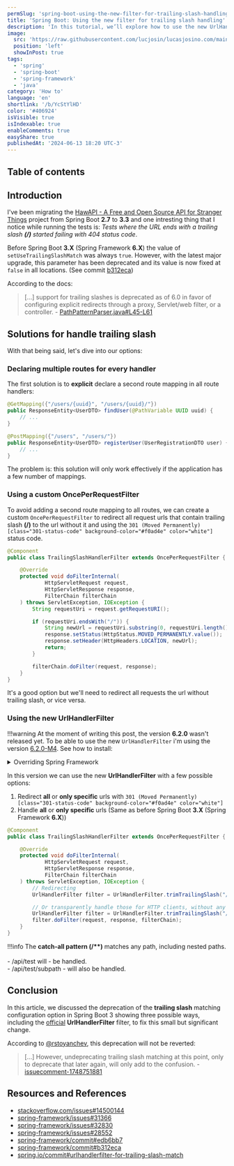 ```yaml
---
permSlug: 'spring-boot-using-the-new-filter-for-trailing-slash-handling'
title: 'Spring Boot: Using the new filter for trailing slash handling'
description: 'In this tutorial, we’ll explore how to use the new UrlHandlerFilter to handle trailing slash in Spring Boot 3, including how to forward or redirect requests.'
image:
  src: 'https://raw.githubusercontent.com/lucjosin/lucasjosino.com/main/public/static/blog/YcStYlHD/spring-url-filter.png'
  position: 'left'
  showInPost: true
tags:
  - 'spring'
  - 'spring-boot'
  - 'spring-framework'
  - 'java'
category: 'How to'
language: 'en'
shortlink: '/b/YcStYlHD'
color: '#406924'
isVisible: true
isIndexable: true
enableComments: true
easyShare: true
publishedAt: '2024-06-13 18:20 UTC-3'
---
```


## Table of contents

## Introduction

I've been migrating the [HawAPI - A Free and Open Source API for Stranger Things](https://hawapi.theproject.id/) project from Spring Boot **2.7** to **3.3** and one intresting thing that I notice while running the tests is: _Tests where the URL ends with a trailing slash **(/)** started failing with 404 status code_.

Before Spring Boot **3.X** (Spring Framework **6.X**) the value of `setUseTrailingSlashMatch` was always `true`. However, with the latest major upgrade, this parameter has been deprecated and its value is now fixed at `false` in all locations. (See commit [b312eca](https://github.com/spring-projects/spring-framework/commit/b312eca39177cf9bd588c52c3b56ca42b4f75271))

According to the docs:

> [...] support for trailing slashes is deprecated as of 6.0 in favor of configuring explicit redirects through a proxy, Servlet/web filter, or a controller. - [PathPatternParser.java#L45-L61](https://github.com/spring-projects/spring-framework/blob/69c44dee9946d3bb1a1aa0ddef16f3226df6acc7/spring-web/src/main/java/org/springframework/web/util/pattern/PathPatternParser.java#L45-L61)

## Solutions for handle trailing slash

With that being said, let's dive into our options:

### Declaring multiple routes for every handler

The first solution is to **explicit** declare a second route mapping in all route handlers:

```java title="UserController.java"
@GetMapping({"/users/{uuid}", "/users/{uuid}/"})
public ResponseEntity<UserDTO> findUser(@PathVariable UUID uuid) {
    // ...
}

@PostMapping({"/users", "/users/"})
public ResponseEntity<UserDTO> registerUser(UserRegistrationDTO user) {
    // ...
}
```

The problem is: this solution will only work effectively if the application has a few number of mappings.

### Using a custom OncePerRequestFilter

To avoid adding a second route mapping to all routes, we can create a custom `OncePerRequestFilter` to redirect
all request urls that contain trailing slash **(/)** to the url without it and using the `301 (Moved Permanently)[class="301-status-code" background-color="#f0ad4e" color="white"]` status code.

```java title="TrailingSlashHandlerFilter.java" ins={10-19}
@Component
public class TrailingSlashHandlerFilter extends OncePerRequestFilter {

    @Override
    protected void doFilterInternal(
            HttpServletRequest request,
            HttpServletResponse response,
            FilterChain filterChain
    ) throws ServletException, IOException {
        String requestUri = request.getRequestURI();

        if (requestUri.endsWith("/")) {
            String newUrl = requestUri.substring(0, requestUri.length() - 1);
            response.setStatus(HttpStatus.MOVED_PERMANENTLY.value());
            response.setHeader(HttpHeaders.LOCATION, newUrl);
            return;
        }

        filterChain.doFilter(request, response);
    }
}
```

It's a good option but we'll need to redirect all requests the url without trailing slash, or vice versa.

### Using the new UrlHandlerFilter

!!!warning At the moment of writing this post, the version **6.2.0** wasn't released yet. To be able to use the new `UrlHandlerFilter` i'm using the version [6.2.0-M4](https://github.com/spring-projects/spring-framework/releases/tag/v6.2.0-M4). See how to install:

<details>
<summary>Overriding Spring Framework</summary>

1. Add the milestone repository to your pom.xml file:

```xml title="pom.xml" ins={7-14, 16-25} showLineNumbers=false
    <repositories>
        <repository>
            <id>maven_central</id>
            <name>Maven Central</name>
            <url>https://repo.maven.apache.org/maven2/</url>
        </repository>
        <repository>
            <id>spring-milestones</id>
            <name>Spring Milestones</name>
            <url>https://repo.spring.io/milestone</url>
            <snapshots>
                <enabled>false</enabled>
            </snapshots>
        </repository>
    </repositories>
    <pluginRepositories>
        <pluginRepository>
            <id>spring-milestones</id>
            <name>Spring Milestones</name>
            <url>https://repo.spring.io/milestone</url>
            <snapshots>
                <enabled>false</enabled>
            </snapshots>
        </pluginRepository>
    </pluginRepositories>
```

2. Override spring framework version:

```xml title="pom.xml" ins={3}
    <properties>
        <java.version>21</java.version>
        <spring-framework.version>6.2.0-M4</spring-framework.version>
    </properties>
```

</details>

In this version we can use the new **UrlHandlerFilter** with a few possible options:

1. Redirect **all** or **only specific** urls with `301 (Moved Permanently)[class="301-status-code" background-color="#f0ad4e" color="white"]`
2. Handle **all** or **only specific** urls (Same as before Spring Boot **3.X** (Spring Framework **6.X**))

```java title="TrailingSlashHandlerFilter.java" ins={10-15}
@Component
public class TrailingSlashHandlerFilter extends OncePerRequestFilter {

    @Override
    protected void doFilterInternal(
            HttpServletRequest request,
            HttpServletResponse response,
            FilterChain filterChain
    ) throws ServletException, IOException {
        // Redirecting
        UrlHandlerFilter filter = UrlHandlerFilter.trimTrailingSlash("/**").andRedirect(HttpStatus.PERMANENT_REDIRECT).build();

        // Or transparently handle those for HTTP clients, without any redirect:
        UrlHandlerFilter filter = UrlHandlerFilter.trimTrailingSlash("/**").andHandleRequest().build();
        filter.doFilter(request, response, filterChain);
    }
}
```

!!!info The **catch-all pattern (/\*\*)** matches any path, including nested paths. \
\
\- /api/test will - be handled.
\
\- /api/test/subpath - will also be handled.

## Conclusion

In this article, we discussed the deprecation of the **trailing slash** matching configuration option in Spring Boot 3 showing three possible ways, including the [official](#using-the-new-urlhandlerfilter) **UrlHandlerFilter** filter, to fix this small but significant change.

According to [@rstoyanchev](https://github.com/rstoyanchev), this deprecation will not be reverted:

> [...] However, undeprecating trailing slash matching at this point, only to deprecate that later again, will only add to the confusion. - [issuecomment-1748751881](https://github.com/spring-projects/spring-framework/issues/28552#issuecomment-1748751881)

## Resources and References

- [stackoverflow.com/issues#14500144](https://stackoverflow.com/a/74786037/14500144)
- [spring-framework/issues#31366](https://github.com/spring-projects/spring-framework/issues/31366)
- [spring-framework/issues#32830](https://github.com/spring-projects/spring-framework/issues/32830)
- [spring-framework/issues#28552](https://github.com/spring-projects/spring-framework/issues/28552)
- [spring-framework/commit#edb6bb7](https://github.com/spring-projects/spring-framework/commit/edb6bb717d9ea10429a9e5c1fba285cd7761d5a1)
- [spring-framework/commit#b312eca](https://github.com/spring-projects/spring-framework/commit/b312eca39177cf9bd588c52c3b56ca42b4f75271)
- [spring.io/commit#urlhandlerfilter-for-trailing-slash-match](https://spring.io/blog/2024/05/16/spring-framework-6-2-0-m2-available-now#urlhandlerfilter-for-trailing-slash-match)
